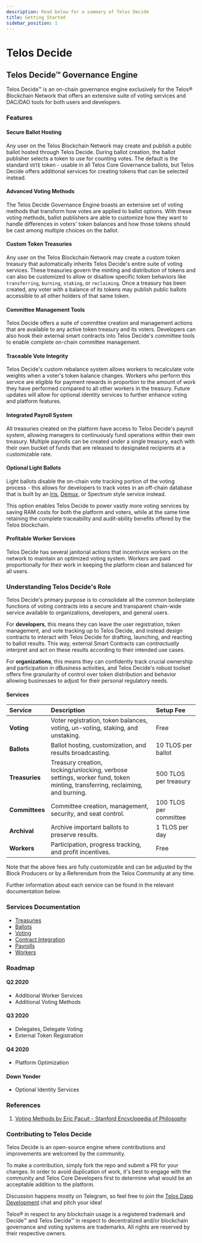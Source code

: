```yaml
---
description: Read below for a summary of Telos Decide
title: Getting Started
sidebar_position: 1
---
```


# Telos Decide

## Telos Decide™ Governance Engine

Telos Decide™ is an on-chain governance engine exclusively for the Telos® Blockchain Network that offers an extensive suite of voting services and DAC/DAO tools for both users and developers.

### Features

#### Secure Ballot Hosting

Any user on the Telos Blockchain Network may create and publish a public ballot hosted through Telos Decide. During ballot creation, the ballot publisher selects a token to use for counting votes. The default is the standard `VOTE` token - usable in all Telos Core Governance ballots, but Telos Decide offers additional services for creating tokens that can be selected instead.

#### Advanced Voting Methods

The Telos Decide Governance Engine boasts an extensive set of voting methods that transform how votes are applied to ballot options. With these voting methods, ballot publishers are able to customize how they want to handle differences in voters' token balances and how those tokens should be cast among multiple choices on the ballot.

#### Custom Token Treasuries

Any user on the Telos Blockchain Network may create a custom token treasury that automatically inherits Telos Decide's entire suite of voting services. These treasuries govern the minting and distribution of tokens and can also be customized to allow or disallow specific token behaviors like `transferring`, `burning`, `staking`, or `reclaiming`. Once a treasury has been created, any voter with a balance of its tokens may publish public ballots accessible to all other holders of that same token.

#### Committee Management Tools

Telos Decide offers a suite of committee creation and management actions that are available to any active token treasury and its voters. Developers can also hook their external smart contracts into Telos Decide's committee tools to enable complete on-chain committee management.

#### Traceable Vote Integrity

Telos Decide's custom rebalance system allows workers to recalculate vote weights when a voter's token balance changes. Workers who perform this service are eligible for payment rewards in proportion to the amount of work they have performed compared to all other workers in the treasury. Future updates will allow for optional identity services to further enhance voting and platform features.

#### Integrated Payroll System

All treasuries created on the platform have access to Telos Decide's payroll system, allowing managers to continuously fund operations within their own treasury. Multiple payrolls can be created under a single treasury, each with their own bucket of funds that are released to designated recipients at a customizable rate.

#### Optional Light Ballots

Light ballots disable the on-chain vote tracking portion of the voting process - this allows for developers to track votes in an off-chain database that is built by an [Iris](https://github.com/CALEOS/iris-client), [Demux](https://github.com/EOSIO/demux-js), or Spectrum style service instead.

This option enables Telos Decide to power vastly more voting services by saving RAM costs for both the platform and voters, while at the same time retaining the complete traceability and audit-ability benefits offered by the Telos blockchain.

#### Profitable Worker Services

Telos Decide has several janitorial actions that incentivize workers on the network to maintain an optimized voting system. Workers are paid proportionally for their work in keeping the platform clean and balanced for all users.

### Understanding Telos Decide's Role

Telos Decide's primary purpose is to consolidate all the common boilerplate functions of voting contracts into a secure and transparent chain-wide service available to organizations, developers, and general users.

For **developers**, this means they can leave the user registration, token management, and vote tracking up to Telos Decide, and instead design contracts to interact with Telos Decide for drafting, launching, and reacting to ballot results. This way, external Smart Contracts can _contractually_ interpret and act on these results according to their intended use cases.

For **organizations**, this means they can confidently track crucial ownership and participation in dBusiness activities, and Telos Decide's robust toolset offers fine granularity of control over token distribution and behavior allowing businesses to adjust for their personal regulatory needs.

#### Services

| Service | Description | Setup Fee |
| :--- | :--- | :--- |
| **Voting** | Voter registration, token balances, voting, un-voting, staking, and unstaking. | Free |
| **Ballots** | Ballot hosting, customization, and results broadcasting. | 10 TLOS per ballot |
| **Treasuries** | Treasury creation, locking/unlocking, verbose settings, worker fund, token minting, transferring, reclaiming, and burning. | 500 TLOS per treasury |
| **Committees** | Committee creation, management, security, and seat control. | 100 TLOS per committee |
| **Archival** | Archive important ballots to preserve results. | 1 TLOS per day |
| **Workers** | Participation, progress tracking, and profit incentives. | Free |

Note that the above fees are fully customizable and can be adjusted by the Block Producers or by a Referendum from the Telos Community at any time.

Further information about each service can be found in the relevant documentation below.

### Services Documentation

- [Treasuries](treasuries.md)
- [Ballots](ballots.md)
- [Voting](voting.md)
- [Contract Integration](contract-integration.md)
- [Payrolls](payrolls.md)
- [Workers](workers.md)

### Roadmap

#### Q2 2020

* Additional Worker Services
* Additional Voting Methods

#### Q3 2020

* Delegates, Delegate Voting
* External Token Registration

#### Q4 2020

* Platform Optimization

#### Down Yonder

* Optional Identity Services

### References

1. [Voting Methods by Eric Pacuit - Stanford Encyclopedia of Philosophy](https://plato.stanford.edu/entries/voting-methods/#CritForCompVotiMeth)

### Contributing to Telos Decide

Telos Decide is an open-source engine where contributions and improvements are welcomed by the community.

To make a contribution, simply fork the repo and submit a PR for your changes. In order to avoid duplication of work, it's best to engage with the community and Telos Core Developers first to determine what would be an acceptable addition to the platform.

Discussion happens mostly on Telegram, so feel free to join the [Telos Dapp Development](https://t.me/dappstelos) chat and pitch your idea!

Telos® in respect to any blockchain usage is a registered trademark and Decide™ and Telos Decide™ in respect to decentralized and/or blockchain governance and voting systems are trademarks. All rights are reserved by their respective owners.
